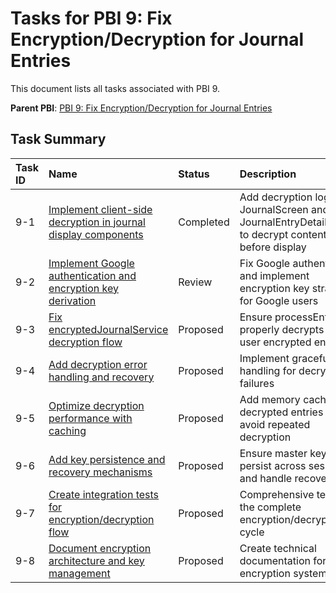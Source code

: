 # Tasks for PBI 9: Fix Encryption/Decryption for Journal Entries

This document lists all tasks associated with PBI 9.

**Parent PBI**: [PBI 9: Fix Encryption/Decryption for Journal Entries](./prd.md)

## Task Summary

| Task ID | Name | Status | Description |
| :------ | :--- | :----- | :---------- |
| 9-1 | [Implement client-side decryption in journal display components](./9-1.md) | Completed | Add decryption logic to JournalScreen and JournalEntryDetailScreen to decrypt content before display |
| 9-2 | [Implement Google authentication and encryption key derivation](./9-2.md) | Review | Fix Google authentication and implement encryption key strategy for Google users |
| 9-3 | [Fix encryptedJournalService decryption flow](./9-3.md) | Proposed | Ensure processEntries properly decrypts per-user encrypted entries |
| 9-4 | [Add decryption error handling and recovery](./9-4.md) | Proposed | Implement graceful error handling for decryption failures |
| 9-5 | [Optimize decryption performance with caching](./9-5.md) | Proposed | Add memory cache for decrypted entries to avoid repeated decryption |
| 9-6 | [Add key persistence and recovery mechanisms](./9-6.md) | Proposed | Ensure master keys persist across sessions and handle recovery |
| 9-7 | [Create integration tests for encryption/decryption flow](./9-7.md) | Proposed | Comprehensive tests for the complete encryption/decryption cycle |
| 9-8 | [Document encryption architecture and key management](./9-8.md) | Proposed | Create technical documentation for the encryption system |
